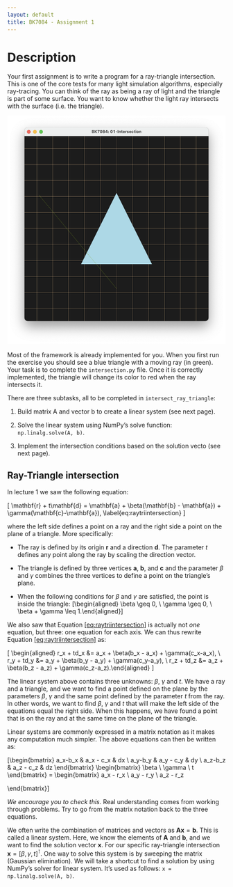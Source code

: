 ```yaml
---
layout: default
title: BK7084 - Assignment 1
---
```


# Description

Your first assignment is to write a program for a ray-triangle
intersection. This is one of the core tests for many light simulation
algorithms, especially ray-tracing. You can think of the ray as being a
ray of light and the triangle is part of some surface. You want to know
whether the light ray intersects with the surface (i.e. the triangle).

![Starting Situation](../assets/images/assignment1/window.png)

Most of the framework is already implemented for you. When you first run
the exercise you should see a blue triangle with a moving ray (in
green). Your task is to complete the `intersection.py` file. Once it is
correctly implemented, the triangle will change its color to red when
the ray intersects it.

There are three subtasks, all to be completed in
`intersect_ray_triangle`:

1.  Build matrix A and vector b to create a linear system (see next
    page).

2.  Solve the linear system using NumPy’s solve function:
    `np.linalg.solve(A, b)`.

3.  Implement the intersection conditions based on the solution vecto
    (see next page).

## Ray-Triangle intersection

In lecture 1 we saw the following equation:

\[
  \mathbf{r} + t\mathbf{d} = \mathbf{a} + \beta(\mathbf{b} - \mathbf{a}) + \gamma(\mathbf{c}-\mathbf{a}),
\label{eq:raytriintersection}
\]

where the left side defines a point on a
ray and the right side a point on the plane of a triangle. More
specifically:

  - The ray is defined by its origin $\mathbf{r}$ and a direction
    $\mathbf{d}$. The parameter $t$ defines any point along the ray
    by scaling the direction vector.

  - The triangle is defined by three vertices $\mathbf{a}$,
    $\mathbf{b}$, and $\mathbf{c}$ and the parameter $\beta$ and
    $\gamma$ combines the three vertices to define a point on the
    triangle’s plane.

  - When the following conditions for $\beta$ and $\gamma$ are
    satisfied, the point is inside the triangle: \[\begin{aligned}
    \beta \geq 0, \\
    \gamma \geq 0, \\
    \beta + \gamma \leq 1.\end{aligned}\]

We also saw that Equation
[\[eq:raytriintersection\]](#eq:raytriintersection) is actually not
*one* equation, but three: one equation for each axis. We can thus
rewrite Equation [\[eq:raytriintersection\]](#eq:raytriintersection) as:

\[
\begin{aligned}
r_x + td_x &= a_x + \beta(b_x - a_x) + \gamma(c_x-a_x), \\
r_y + td_y &= a_y + \beta(b_y - a_y) + \gamma(c_y-a_y), \\
r_z + td_z &= a_z + \beta(b_z - a_z) + \gamma(c_z-a_z).\end{aligned}
\]

The linear system above contains three unknowns: $\beta$, $\gamma$
and $t$. We have a ray and a triangle, and we want to find a point
defined on the plane by the parameters $\beta$, $\gamma$ and the
same point defined by the parameter $t$ from the ray. In other words,
we want to find $\beta$, $\gamma$ and $t$ that will make the left
side of the equations equal the right side. When this happens, we have
found a point that is on the ray and at the same time on the plane of
the triangle.

Linear systems are commonly expressed in a matrix notation as it makes
any computation much simpler. The above equations can then be written
as:

\[\begin{bmatrix}
 a_x-b_x & a_x - c_x & dx \\
 a_y-b_y & a_y - c_y & dy \\
 a_z-b_z & a_z - c_z & dz
\end{bmatrix}
\begin{bmatrix}
 \beta \\
 \gamma \\
 t
\end{bmatrix} =
\begin{bmatrix}
 a_x - r_x \\
 a_y - r_y \\
 a_z - r_z

\end{bmatrix}\]

*We encourage you to check this.* Real understanding comes from working
through problems. Try to go from the matrix notation back to the three
equations.

We often write the combination of matrices and vectors as
$\mathbf{Ax} = \mathbf{b}$. This is called a linear system. Here, we
know the elements of $\mathbf{A}$ and $\mathbf{b}$, and we want to
find the solution vector $\mathbf{x}$. For our specific ray-triangle
intersection $\mathbf{x} = [\beta, \gamma, t]^\intercal$. One way to
solve this system is by sweeping the matrix (Gaussian elimination). We
will take a shortcut to find a solution by using NumPy’s solver for
linear system. It’s used as follows: `x = np.linalg.solve(A, b)`.
